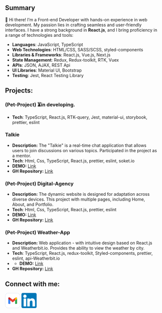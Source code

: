 ## Summary

🚀 Hi there! I’m a Front-end Developer with hands-on experience in web development. My passion lies in crafting seamless and user-friendly interfaces. I have a strong background in **React.js**, and I bring proficiency in a range of technologies and tools:

* **Languages**: JavaScript, TypeScript
* **Web Technologies**: HTML/CSS, SASS/SCSS, styled-components
* **Libraries & Frameworks**: React.js, Vue.js, Next.js
* **State Management**: Redux, Redux-toolkit, RTK, Vuex
* **APIs**: JSON, AJAX, REST Api
* **UI Libraries**: Material UI, Bootstrap
* **Testing**: Jest, React Testing Library

## Projects:


### (Pet-Project) ⏳in developing.

- **Tech**: TypeScript, React.js, RTK-query, Jest, material-ui, storybook, prettier, eslint


### Talkie

- **Description:**  The "Talkie" is a real-time chat application that allows users to join discussions on various topics.
Participated in the project as a mentor.
- **Tech**:  Html, Css, TypeScript, React.js, prettier, eslint, soket.io
- **DEMO:** [Link](https://talkiehub.netlify.app)
- **GH Repository:** [Link](https://github.com/UlyanaKucherenko/Talkie)

### (Pet-Project) Digital-Agency

- **Description:** The dynamic website is designed for adaptation across diverse devices. This project with multiple pages, including Home, About, and Portfolio.
- **Tech**:  Html, Css, TypeScript, React.js, prettier, eslint
- **DEMO:** [Link](https://digital-agency-pp.netlify.app)
- **GH Repository:** [Link](https://github.com/UlyanaKucherenko/Digital-Agency)

### (Pet-Project) Weather-App

- **Description:** Web application - with intuitive design based on React.js and Weatherbit.io. Provides the ability to view the weather by city.
- **Tech**: TypeScript, React.js, redux-toolkit, Styled-components, prettier, eslint, api-Weatherbit.io
- - **DEMO:** [Link](https://u-react-weather.netlify.app)
- **GH Repository:** [Link](https://github.com/UlyanaKucherenko/weather-app)


## Connect with me:

[![Email](/icons/gmail.png)](mailto:kucherenko.ul.ana@gmail.com)    [![LinkedIn](icons/linkedIn.png)](https://www.linkedin.com/in/uliana-kucherenko)
